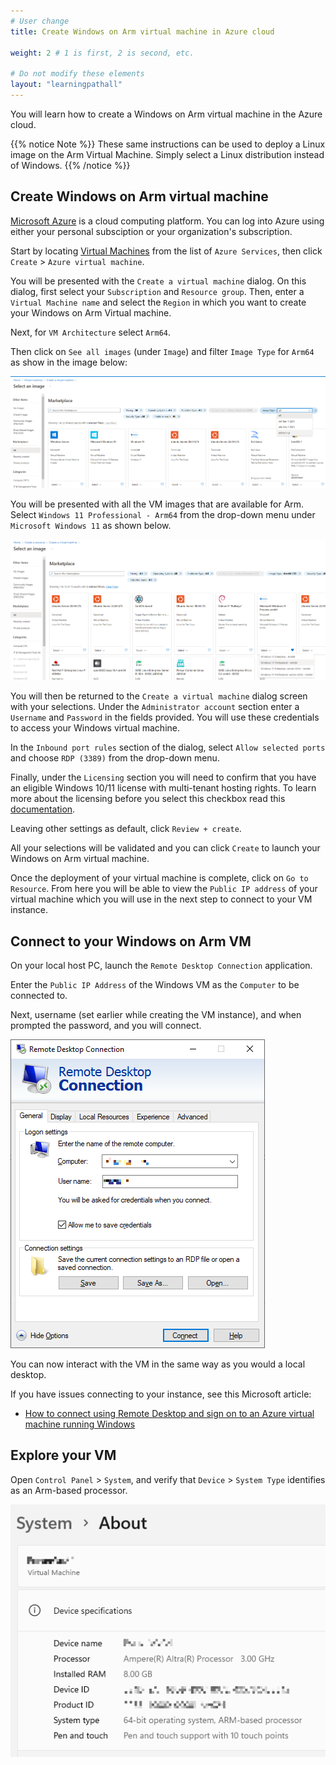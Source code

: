 ```yaml
---
# User change
title: Create Windows on Arm virtual machine in Azure cloud

weight: 2 # 1 is first, 2 is second, etc.

# Do not modify these elements
layout: "learningpathall"
---
```

You will learn how to create a Windows on Arm virtual machine in the Azure cloud.

{{% notice Note %}}
These same instructions can be used to deploy a Linux image on the Arm Virtual Machine. Simply select a Linux distribution instead of Windows.
{{% /notice %}}

## Create Windows on Arm virtual machine

[Microsoft Azure](https://portal.azure.com/#home) is a cloud computing platform. You can log into Azure using either your personal subsciption or your organization's subscription.

Start by locating [Virtual Machines](https://portal.azure.com/#view/HubsExtension/BrowseResource/resourceType/Microsoft.Compute%2FVirtualMachines) from the list of `Azure Services`, then click `Create` > `Azure virtual machine`.

You will be presented with the `Create a virtual machine` dialog. On this dialog, first select your `Subscription` and `Resource group`. Then, enter a `Virtual Machine name` and select the `Region` in which you want to create your Windows on Arm Virtual machine.  

Next, for `VM Architecture` select `Arm64`.

Then click on `See all images` (under `Image`) and filter `Image Type` for `Arm64` as show in the image below:

![img1](Images/azure1.png)

You will be presented with all the VM images that are available for Arm. Select `Windows 11 Professional - Arm64` from the drop-down menu under `Microsoft Windows 11` as shown below.

![img2](Images/azure2.png)

You will then be returned to the `Create a virtual machine` dialog screen with your selections. Under the `Administrator account` section enter a `Username` and `Password` in the fields provided. You will use these credentials to access your Windows virtual machine.

In the `Inbound port rules` section of the dialog, select `Allow selected ports` and choose `RDP (3389)` from the drop-down menu.

Finally, under the `Licensing` section you will need to confirm that you have an eligible Windows 10/11 license with multi-tenant hosting rights. To learn more about the licensing before you select this checkbox read this [documentation](https://learn.microsoft.com/en-us/azure/virtual-machines/windows/windows-desktop-multitenant-hosting-deployment).

Leaving other settings as default, click `Review + create`.

All your selections will be validated and you can click `Create` to launch your Windows on Arm virtual machine.

Once the deployment of your virtual machine is complete, click on `Go to Resource`. From here you will be able to view the `Public IP address` of your virtual machine which you will use in the next step to connect to your VM instance. 

## Connect to your Windows on Arm VM

On your local host PC, launch the `Remote Desktop Connection` application.

Enter the `Public IP Address` of the Windows VM as the `Computer` to be connected to.

Next, username (set earlier while creating the VM instance), and when prompted the password, and you will connect.

![RDP #center](Images/rdp.png)

You can now interact with the VM in the same way as you would a local desktop.

If you have issues connecting to your instance, see this Microsoft article:
* [How to connect using Remote Desktop and sign on to an Azure virtual machine running Windows](https://learn.microsoft.com/en-us/azure/virtual-machines/windows/connect-rdp)

## Explore your VM

Open `Control Panel` > `System`, and verify that `Device` > `System Type` identifies as an Arm-based processor.

![System #center](Images/system.png)
